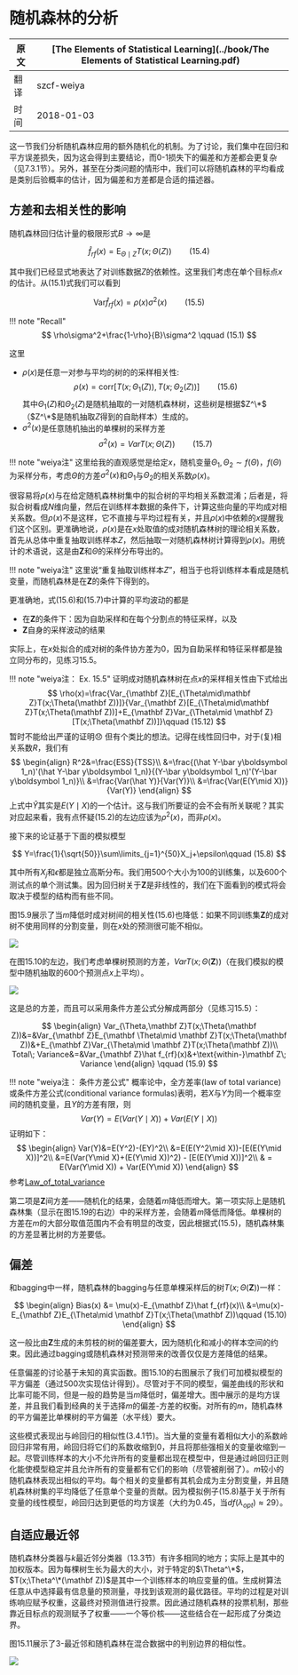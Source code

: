 # 随机森林的分析

| 原文   | [The Elements of Statistical Learning](../book/The Elements of Statistical Learning.pdf) |
| ---- | ---------------------------------------- |
| 翻译   | szcf-weiya                               |
| 时间   | 2018-01-03                              |

这一节我们分析随机森林应用的额外随机化的机制。为了讨论，我们集中在回归和平方误差损失，因为这会得到主要结论，而0-1损失下的偏差和方差都会更复杂（见7.3.1节）。另外，甚至在分类问题的情形中，我们可以将随机森林的平均看成是类别后验概率的估计，因为偏差和方差都是合适的描述器。

## 方差和去相关性的影响

随机森林回归估计量的极限形式$B\rightarrow \infty$是

$$
\hat f_{rf}(x)=\mathrm E_{\Theta\mid Z}T(x;\Theta(Z))\qquad (15.4)
$$

其中我们已经显式地表达了对训练数据$Z$的依赖性。这里我们考虑在单个目标点$x$的估计。从(15.1)式我们可以看到

$$
\mathrm{Var}\hat f_{rf}(x)=\rho(x)\sigma^2(x)\qquad (15.5)
$$

!!! note "Recall"
    $$
    \rho\sigma^2+\frac{1-\rho}{B}\sigma^2 \qquad (15.1)
    $$

这里

- $\rho(x)$是任意一对参与平均的树的的采样相关性:
$$
\rho(x)=\mathrm{corr}[T(x;\Theta_1(Z)),T(x;\Theta_2(Z))]\qquad (15.6)
$$
其中$\Theta_1(Z)$和$\Theta_2(Z)$是随机抽取的一对随机森林树，这些树是根据$Z^\*$（$Z^\*$是随机抽取$Z$得到的自助样本）生成的。
- $\sigma^2(x)$是任意随机抽出的单棵树的采样方差
$$
\sigma^2(x)=Var T(x;\Theta(Z))\qquad (15.7)
$$

!!! note "weiya注"
    这里给我的直观感觉是给定$x$，随机变量$\Theta_1,\Theta_2\sim f(\Theta)$，$f(\Theta)$为采样分布，考虑$\Theta$的方差$\sigma^2(x)$和$\Theta_1$与$\Theta_2$的相关系数$\rho(x)$。

很容易将$\rho(x)$与在给定随机森林树集中的拟合树的平均相关系数混淆；后者是，将拟合树看成$N$维向量，然后在训练样本数据的条件下，计算这些向量的平均成对相关系数。但$\rho(x)$不是这样，它不直接与平均过程有关，并且$\rho(x)$中依赖的$x$提醒我们这个区别。更准确地说，$\rho(x)$是在$x$处取值的成对随机森林树的理论相关系数，首先从总体中重复抽取训练样本$Z$，然后抽取一对随机森林树计算得到$\rho(x)$。用统计的术语说，这是由$\mathbf Z$和$\Theta$的采样分布导出的。

!!! note "weiya注"
    这里说“重复抽取训练样本$Z$”，相当于也将训练样本看成是随机变量，而随机森林是在$\mathbf Z$的条件下得到的。

更准确地，式(15.6)和(15.7)中计算的平均波动的都是

- 在$\mathbf Z$的条件下：因为自助采样和在每个分割点的特征采样，以及
- $\mathbf Z$自身的采样波动的结果

实际上，在$x$处拟合的成对树的条件协方差为0，因为自助采样和特征采样都是独立同分布的，见练习15.5。

!!! note "weiya注： Ex. 15.5"
    证明成对随机森林树在点$x$的采样相关性由下式给出
    $$
    \rho(x)=\frac{Var_{\mathbf Z}[E_{\Theta\mid\mathbf Z}T(x;\Theta(\mathbf Z))]}{Var_{\mathbf Z}[E_{\Theta\mid\mathbf Z}T(x;\Theta(\mathbf Z))]+E_{\mathbf Z}Var_{\Theta\mid \mathbf Z}[T(x;\Theta(\mathbf Z))]}\qquad (15.12)
    $$
    暂时不能给出严谨的证明:disappointed:
    但有个类比的想法。记得在线性回归中，对于(复)相关系数$R$，我们有
    $$
    \begin{align}
    R^2&=\frac{ESS}{TSS}\\
    &=\frac{(\hat Y-\bar y\boldsymbol 1_n)'(\hat Y-\bar y\boldsymbol 1_n)}{(Y-\bar y\boldsymbol 1_n)'(Y-\bar y\boldsymbol 1_n)}\\
    &=\frac{Var(\hat Y)}{Var(Y)}\\
    &=\frac{Var(E(Y\mid X))}{Var(Y)}
    \end{align}
    $$
    上式中$\hat Y$其实是$E(Y\mid X)$的一个估计。这与我们所要证的会不会有所关联呢？其实对应起来看，我有点怀疑(15.2)的左边应该为$\rho^2(x)$，而非$\rho(x)$。

接下来的论证基于下面的模拟模型

$$
Y=\frac{1}{\sqrt{50}}\sum\limits_{j=1}^{50}X_j+\epsilon\qquad (15.8)
$$

其中所有$X_j$和$\epsilon$都是独立高斯分布。我们用500个大小为100的训练集，以及600个测试点的单个测试集。因为回归树关于$\mathbf Z$是非线性的，我们在下面看到的模式将会取决于模型的结构而有些不同。

图15.9展示了当$m$降低时成对树间的相关性(15.6)也降低：如果不同训练集$\mathbf Z$的成对树不使用同样的分割变量，则在$x$处的预测很可能不相似。

![](../img/15/fig15.9.png)

在图15.10的左边，我们考虑单棵树预测的方差，$VarT(x;\Theta(\mathbf Z))$（在我们模拟的模型中随机抽取的600个预测点$x$上平均）。

![](../img/15/fig15.10.png)

这是总的方差，而且可以采用条件方差公式分解成两部分（见练习15.5）：

$$
\begin{align}
Var_{\Theta,\mathbf Z}T(x;\Theta(\mathbf Z))&=&Var_{\mathbf Z}E_{\mathbf \Theta\mid \mathbf Z}T(x;\Theta(\mathbf Z))&+E_{\mathbf Z}Var_{\Theta\mid \mathbf Z}T(x;\Theta(\mathbf Z))\\
Total\; Variance&=&Var_{\mathbf Z}\hat f_{rf}(x)&+\text{within-}\mathbf Z\; Variance
\end{align}
\qquad (15.9)
$$

!!! note "weiya注： 条件方差公式"
    概率论中，全方差率(law of total variance)或条件方差公式(conditional variance formulas)表明，若$X$与$Y$为同一个概率空间的随机变量，且$Y$的方差有限，则
    $$
    Var(Y)=E(Var(Y\mid X))+Var(E(Y\mid X))
    $$
    证明如下：
    $$
    \begin{align}
    Var(Y)&=E(Y^2)-(EY)^2\\
    &=E(E(Y^2\mid X))-[E(E(Y\mid X))]^2\\
    &=E(Var(Y\mid X)+(E(Y\mid X))^2) - [E(E(Y\mid X))]^2\\
    & = E(Var(Y\mid X)) + Var(E(Y\mid X))
    \end{align}
    $$
    参考[Law_of_total_variance](https://en.wikipedia.org/wiki/Law_of_total_variance)


第二项是$\mathbf Z$间方差——随机化的结果，会随着$m$降低而增大。第一项实际上是随机森林集（显示在图15.19的右边）中的采样方差，会随着$m$降低而降低。单棵树的方差在$m$的大部分取值范围内不会有明显的改变，因此根据式(15.5)，随机森林集的方差显著比树的方差要低。

## 偏差

和bagging中一样，随机森林的bagging与任意单棵采样后的树$T(x;\Theta(\mathbf Z))$一样：

$$
\begin{align}
Bias(x) &= \mu(x)-E_{\mathbf Z}\hat f_{rf}(x)\\
&=\mu(x)-E_{\mathbf Z}E_{\Theta\mid \mathbf Z}T(x;\Theta(\mathbf Z))\qquad (15.10)
\end{align}
$$

这一般比由$\mathbf Z$生成的未剪枝的树的偏差要大，因为随机化和减小的样本空间的约束。因此通过bagging或随机森林对预测带来的改善仅仅是方差降低的结果。

任意偏差的讨论基于未知的真实函数。图15.10的右图展示了我们可加模拟模型的平方偏差（通过500次实现估计得到）。尽管对于不同的模型，偏差曲线的形状和比率可能不同，但是一般的趋势是当$m$降低时，偏差增大。图中展示的是均方误差，并且我们看到经典的关于选择$m$的偏差-方差的权衡。对所有的$m$，随机森林的平方偏差比单棵树的平方偏差（水平线）要大。

这些模式表现出与岭回归的相似性(3.4.1节)。当大量的变量有着相似大小的系数岭回归非常有用，岭回归将它们的系数收缩到0，并且将那些强相关的变量收缩到一起。尽管训练样本的大小不允许所有的变量都出现在模型中，但是通过岭回归正则化能使模型稳定并且允许所有的变量都有它们的影响（尽管被削弱了）。$m$较小的随机森林表现出相似的平均。每个相关的变量都有其机会成为主分割变量，并且随机森林树集的平均降低了任意单个变量的贡献。因为模拟例子(15.8)基于关于所有变量的线性模型，岭回归达到更低的均方误差（大约为0.45，当$df(\lambda_{opt})\approx 29$）。

## 自适应最近邻

随机森林分类器与$k$最近邻分类器（13.3节）有许多相同的地方；实际上是其中的加权版本。因为每棵树生长为最大的大小，对于特定的$\Theta^\*$，$T(x;\Theta^\*(\mathbf Z))$是其中一个训练样本的响应变量的值。生成树算法任意从中选择最有信息量的预测量，寻找到该观测的最优路径。平均的过程是对训练响应赋予权重，这最终对预测值进行投票。因此通过随机森林的投票机制，那些靠近目标点的观测赋予了权重——一个等价核——这些结合在一起形成了分类边界。

图15.11展示了3-最近邻和随机森林在混合数据中的判别边界的相似性。

![](../img/15/fig15.11.png)
